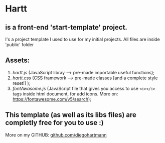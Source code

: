 # Hartt
## is a front-end 'start-template' project.

I's a project template I used to use for my initial projects. All files are inside 'public' folder

## Assets:
1. _hartt.js_ (JavaScript libray --> pre-made importable useful functions);
2. _hartt.css_ (CSS framework --> pre-made classes [and a complete style reset!] );
3. _fontAwasome.js_ (JavaScript file that gives you access to use ```<i></i>``` tags inside html document, for add icons. More on: https://fontawesome.com/v5/search);


## This template (as well as its libs files) are completly free for you to use :)


More on my GITHUB: [github.com/diegohartmann]("https://github.com/diegohartmann/")